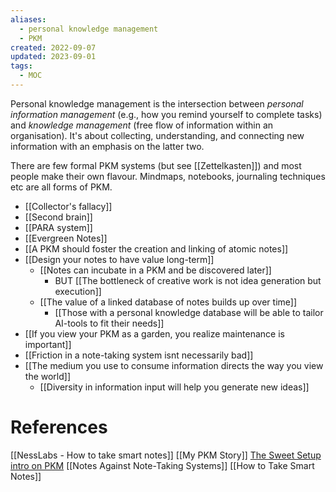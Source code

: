 ```yaml
---
aliases:
  - personal knowledge management
  - PKM
created: 2022-09-07
updated: 2023-09-01
tags:
  - MOC
---
```

Personal knowledge management is the intersection between _personal information management_ (e.g., how you remind yourself to complete tasks) and _knowledge management_ (free flow of information within an organisation). It's about collecting, understanding, and connecting new information with an emphasis on the latter two.

There are few formal PKM systems (but see [[Zettelkasten]]) and most people make their own flavour. Mindmaps, notebooks, journaling techniques etc are all forms of PKM.

- [[Collector's fallacy]]
- [[Second brain]]
- [[PARA system]]
- [[Evergreen Notes]]
- [[A PKM should foster the creation and linking of atomic notes]]
- [[Design your notes to have value long-term]]
	- [[Notes can incubate in a PKM and be discovered later]]
		- BUT [[The bottleneck of creative work is not idea generation but execution]]
	- [[The value of a linked database of notes builds up over time]]
		- [[Those with a personal knowledge database will be able to tailor AI-tools to fit their needs]]
- [[If you view your PKM as a garden, you realize maintenance is important]]
- [[Friction in a note-taking system isnt necessarily bad]]
- [[The medium you use to consume information directs the way you view the world]]
	- [[Diversity in information input will help you generate new ideas]]

# References
[[NessLabs - How to take smart notes]]
[[My PKM Story]]
[The Sweet Setup intro on PKM](https://thesweetsetup.com/pkm-intro-for-creatives/)
[[Notes Against Note-Taking Systems]]
[[How to Take Smart Notes]]